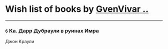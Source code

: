 # Wish list of books by [GvenVivar ..](https://www.facebook.com/app_scoped_user_id/158266434925901/)
---

### `6` Ка. Дарр Дубраули в руинах Имра
Джон Краули

